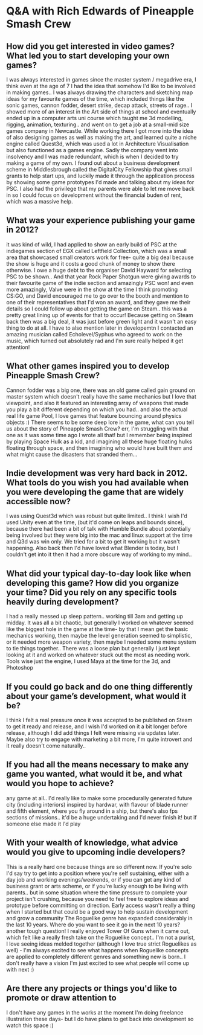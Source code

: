# Q&A with Rich Edwards of Pineapple Smash Crew

## How did you get interested in video games? What led you to start developing your own games?

I was always interested in games since the master system / megadrive era, I think even at the age of 7 I had the idea that somehow I'd like to be involved in making games.. I was always drawing the characters and sketching map ideas for my favourite games of the time, which included things like the sonic games, cannon fodder, desert strike, decap attack, streets of rage.. I showed more of an interest in the Art side of things at school and eventually ended up in a computer arts uni course which taught me 3d modelling, rigging, animation, texturing.. and went on to get a job at a small-mid size games company in Newcastle. While working there I got more into the idea of also designing games as well as making the art, and learned quite a niche engine called Quest3d, which was used a lot in Architecture Visualisation but also functioned as a games engine. Sadly the company went into insolvency and I was made redundant, which is when I decided to try making a game of my own. I found out about a business development scheme in Middlesbrough called the DigitalCity Fellowship that gives small grants to help start ups, and luckily made it through the application process by showing some game prototypes I'd made and talking about my ideas for PSC. I also had the privilege that my parents were able to let me move back in so I could focus on development without the financial buden of rent, which was a massive help.

## What was your experience publishing your game in 2012?
it was kind of wild, I had applied to show an early build of PSC at the indiegames section of EGX called Leftfield Collection, which was a small area that showcased small creators work for free- quite a big deal because the show is huge and it costs a good chunk of money to show there otherwise. I owe a huge debt to the organiser David Hayward for selecting PSC to be shown.. And that year Rock Paper Shotgun were giving awards to their favourite game of the indie section and amazingly PSC won! and even more amazingly, Valve were in the show at the time I think promoting CS:GO, and David encouraged me to go over to the booth and mention to one of their representatives that I'd won an award, and they gave me their details so I could follow up about getting the game on Steam.. this was a pretty great lining up of events for that to occur! Because getting on Steam back then was a big deal, it was just before green light and it wasn't an easy thing to do at all. I have to also mention later in developemtn I contacted an amazing musician called Echolevel/Syphus who agreed to work on the music, which turned out absolutely rad and I'm sure really helped it get attention!

## What other games inspired you to develop Pineapple Smash Crew?
Cannon fodder was a big one, there was an old game called gain ground on master system which doesn't really have the same mechanics but I love that viewpoint, and also it featured an interesting array of weapons that made you play a bit different depending on which you had.. and also the actual real life game Pool, I love games that feature bouncing around physics objects :)
There seems to be some deep lore in the game, what can you tell us about the story of Pineapple Smash Crew?
err, I'm struggling with that one as it was some time ago I wrote all that! but I remember being inspired by playing Space Hulk as a kid, and imagining all these huge floating hulks floating through space, and then imagining who would have built them and what might cause the disasters that stranded them...

## Indie development was very hard back in 2012. What tools do you wish you had available when you were developing the game that are widely accessible now?
I was using Quest3d which was robust but quite limited.. I think I wish I'd used Unity even at the time, (but it'd come on leaps and bounds since), because there had been a bit of talk with Humble Bundle about potentially being involved but they were big into the mac and linux support at the time and Q3d was win only. We tried for a bit to get it working but it wasn't happening. Also back then I'd have loved what Blender is today, but I couldn't get into it then it had a more obscure way of working to my mind..

## What did your typical day-to-day look like when developing this game? How did you organize your time? Did you rely on any specific tools heavily during development?
I had a really messed up sleep pattern.. working till 3am and getting up midday. It was all a bit chaotic, but generally I worked on whatever seemed like the biggest hole in the game at the time- by that I mean get the basic mechanics working, then maybe the level generation seemed to simplistic, or it needed more weapon variety, then maybe I needed some menu system to tie things together.. There was a loose plan but generally I just kept looking at it and worked on whatever stuck out the most as needing work. Tools wise just the engine, I used Maya at the time for the 3d, and Photoshop

## If you could go back and do one thing differently about your game’s development, what would it be?
I think I felt a real pressure once it was accepted to be published on Steam to get it ready and release, and I wish I'd worked on it a bit longer before release, although I did add things I felt were missing via updates later.  Maybe also try to engage with marketing a bit more, I'm quite introvert and it really doesn't come naturally..

## If you had all the means necessary to make any game you wanted, what would it be, and what would you hope to achieve?
any game at all.. I'd really like to make some procedurally generated future city (including interiors) inspired by hardwar, with flavour of blade runner and fifth element,  where you fly around in a ship, but there's also fps sections of missions.. it'd be a huge undertaking and I'd never finish it! but if someone else made it I'd play

## With your wealth of knowledge, what advice would you give to upcoming indie developers?
This is a really hard one because things are so different now. If you're solo I'd say try to get into a position where you're self sustaining, either with a day job and working evenings/weekends, or if you can get any kind of business grant or arts scheme, or if you're lucky enough to be living with parents.. but in some situation where the time pressure to complete your project isn't crushing, because you need to feel free to explore ideas and prototype before committing on direction. Early access wasn't really a thing when I started but that could be a good way to help sustain development and grow a community
The Roguelike genre has expanded considerably in the last 10 years. Where do you want to see it go in the next 10 years?
another tough question! I really enjoyed Tower Of Guns when it came out, which felt like a really fresh take on the Roguelike concept.. I'm not a purist, I love seeing ideas melded together (although I love true strict Roguelikes as well) - I'm always excited to see what happens when Roguelike concepts are applied to completely different genres and something new is born.. I don't really have a vision I'm just excited to see what people will come up with next :)

## Are there any projects or things you'd like to promote or draw attention to 
I don't have any games in the works at the moment I'm doing freelance illustration these days- but I do have plans to get back into development so watch this space :)
